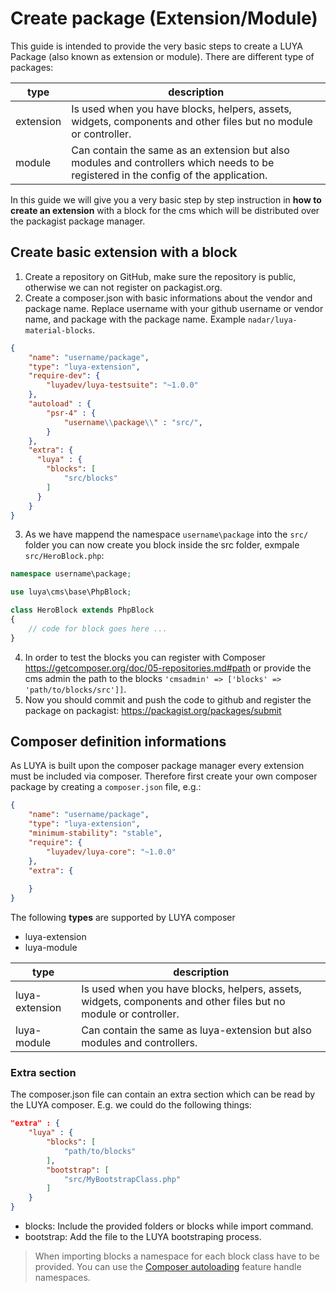 # Create package (Extension/Module)

This guide is intended to provide the very basic steps to create a LUYA Package (also known as extension or module). 
There are different type of packages:

|type|description
|----|----------
|extension|Is used when you have blocks, helpers, assets, widgets, components and other files but no module or controller.
|module|Can contain the same as an extension but also modules and controllers which needs to be registered in the config of the application.

In this guide we will give you a very basic step by step instruction in **how to create an extension** with a block for the cms which will be distributed over the packagist package manager.

## Create basic extension with a block

1. Create a repository on GitHub, make sure the repository is public, otherwise we can not register on packagist.org.
2. Create a composer.json with basic informations about the vendor and package name. Replace username with your github username or vendor name, and package with the package name. Example `nadar/luya-material-blocks`.
```json
{
    "name": "username/package",
    "type": "luya-extension",
    "require-dev": {
        "luyadev/luya-testsuite": "~1.0.0"
    },
    "autoload" : {
        "psr-4" : {
            "username\\package\\" : "src/",
        }
    },
    "extra": {
      "luya" : {
        "blocks": [
            "src/blocks"
        ]
      }
    }
}
```
3. As we have mappend the namespace `username\package` into the `src/` folder you can now create you block inside the src folder, exmpale `src/HeroBlock.php`:
```php
namespace username\package;

use luya\cms\base\PhpBlock;

class HeroBlock extends PhpBlock
{
    // code for block goes here ...
}
```
4. In order to test the blocks you can register with Composer https://getcomposer.org/doc/05-repositories.md#path or provide the cms admin the path to the blocks `'cmsadmin' => ['blocks' => 'path/to/blocks/src']]`.
5. Now you should commit and push the code to github and register the package on packagist: https://packagist.org/packages/submit

## Composer definition informations

As LUYA is built upon the composer package manager every extension must be included via composer. Therefore first create your own composer package by creating a `composer.json` file, e.g.:

```json
{
    "name": "username/package",
    "type": "luya-extension",
    "minimum-stability": "stable",
    "require": {
        "luyadev/luya-core": "~1.0.0"
    },
    "extra": {
    
    }
}
```

The following **types** are supported by LUYA composer

+ luya-extension
+ luya-module

|type|description
|----|----------
|luya-extension|Is used when you have blocks, helpers, assets, widgets, components and other files but no module or controller.
|luya-module|Can contain the same as luya-extension but also modules and controllers.

### Extra section

The composer.json file can contain an extra section which can be read by the LUYA composer. E.g. we could do the following things:

```json
"extra" : {
    "luya" : {
        "blocks": [
            "path/to/blocks"
        ],
        "bootstrap": [
            "src/MyBootstrapClass.php"
        ]
    }
}
```

+ blocks: Include the provided folders or blocks while import command.
+ bootstrap: Add the file to the LUYA bootstraping process.

> When importing blocks a namespace for each block class have to be provided. You can use the [Composer autoloading](https://getcomposer.org/doc/01-basic-usage.md#autoloading) feature handle namespaces.
